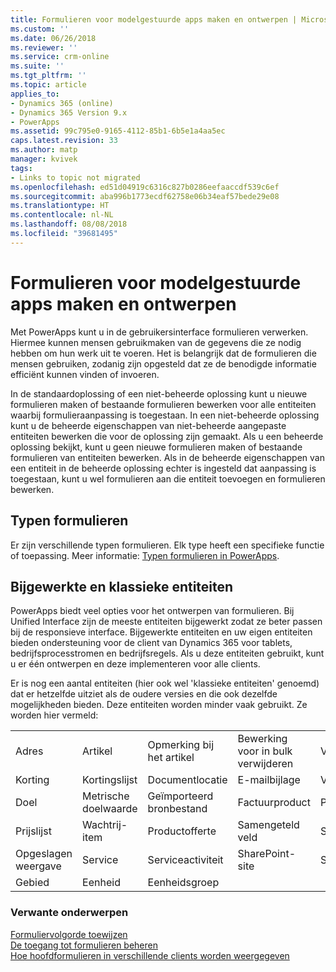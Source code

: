 ```yaml
---
title: Formulieren voor modelgestuurde apps maken en ontwerpen | MicrosoftDocs
ms.custom: ''
ms.date: 06/26/2018
ms.reviewer: ''
ms.service: crm-online
ms.suite: ''
ms.tgt_pltfrm: ''
ms.topic: article
applies_to:
- Dynamics 365 (online)
- Dynamics 365 Version 9.x
- PowerApps
ms.assetid: 99c795e0-9165-4112-85b1-6b5e1a4aa5ec
caps.latest.revision: 33
ms.author: matp
manager: kvivek
tags:
- Links to topic not migrated
ms.openlocfilehash: ed51d04919c6316c827b0286eefaaccdf539c6ef
ms.sourcegitcommit: aba996b1773ecdf62758e06b34eaf57bede29e08
ms.translationtype: HT
ms.contentlocale: nl-NL
ms.lasthandoff: 08/08/2018
ms.locfileid: "39681495"
---
```

# <a name="create-and-design-model-driven-app-forms"></a>Formulieren voor modelgestuurde apps maken en ontwerpen 

Met PowerApps kunt u in de gebruikersinterface formulieren verwerken. Hiermee kunnen mensen gebruikmaken van de gegevens die ze nodig hebben om hun werk uit te voeren. Het is belangrijk dat de formulieren die mensen gebruiken, zodanig zijn opgesteld dat ze de benodigde informatie efficiënt kunnen vinden of invoeren. 

In de standaardoplossing of een niet-beheerde oplossing kunt u nieuwe formulieren maken of bestaande formulieren bewerken voor alle entiteiten waarbij formulieraanpassing is toegestaan. In een niet-beheerde oplossing kunt u de beheerde eigenschappen van niet-beheerde aangepaste entiteiten bewerken die voor de oplossing zijn gemaakt.
Als u een beheerde oplossing bekijkt, kunt u geen nieuwe formulieren maken of bestaande formulieren van entiteiten bewerken. Als in de beheerde eigenschappen van een entiteit in de beheerde oplossing echter is ingesteld dat aanpassing is toegestaan, kunt u wel formulieren aan die entiteit toevoegen en formulieren bewerken. 
  

<a name="BKMK_TypesOfForms"></a> 
## <a name="type-of-forms"></a>Typen formulieren
Er zijn verschillende typen formulieren. Elk type heeft een specifieke functie of toepassing. Meer informatie: [Typen formulieren in PowerApps](types-forms.md).  

  
<a name="BKMK_FormDifferencesByEntity"></a>   
## <a name="updated-versus-classic-entities"></a>Bijgewerkte en klassieke entiteiten  
PowerApps biedt veel opties voor het ontwerpen van formulieren. Bij Unified Interface zijn de meeste entiteiten bijgewerkt zodat ze beter passen bij de responsieve interface. Bijgewerkte entiteiten en uw eigen entiteiten bieden ondersteuning voor de client van Dynamics 365 voor tablets, bedrijfsprocesstromen en bedrijfsregels. Als u deze entiteiten gebruikt, kunt u er één ontwerpen en deze implementeren voor alle clients.  
  
Er is nog een aantal entiteiten (hier ook wel 'klassieke entiteiten' genoemd) dat er hetzelfde uitziet als de oudere versies en die ook dezelfde mogelijkheden bieden. Deze entiteiten worden minder vaak gebruikt. Ze worden hier vermeld:  
  
||||||  
|-|-|-|-|-|  
|Adres|Artikel|Opmerking bij het artikel|Bewerking voor in bulk verwijderen|Verbinding|  
|Korting|Kortingslijst|Documentlocatie|E-mailbijlage|Volgen|  
|Doel|Metrische doelwaarde|Geïmporteerd bronbestand|Factuurproduct|Productbestelling|  
|Prijslijst|Wachtrij-item|Productofferte|Samengeteld veld|Samenvouwquery|  
|Opgeslagen weergave|Service|Serviceactiviteit|SharePoint-site|Site|  
|Gebied|Eenheid|Eenheidsgroep|||  
  
### <a name="related-topics"></a>Verwante onderwerpen  
    
[Formuliervolgorde toewijzen](assign-form-order.md) <br />
[De toegang tot formulieren beheren](control-access-forms.md) <br />
[Hoe hoofdformulieren in verschillende clients worden weergegeven](main-form-presentations.md) <br />
